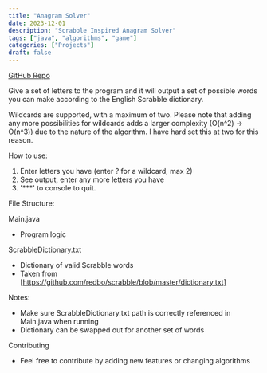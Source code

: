 ```yaml
---
title: "Anagram Solver"
date: 2023-12-01
description: "Scrabble Inspired Anagram Solver"
tags: ["java", "algorithms", "game"]
categories: ["Projects"]
draft: false
---
```


[GitHub Repo](https://github.com/EricSpencer00/AnagramSolverV1)

Give a set of letters to the program and it will output a 
set of possible words you can make according to the English 
Scrabble dictionary. 

Wildcards are supported, with a maximum of two. Please note
that adding any more possibilities for wildcards adds a
larger complexity (O(n^2) -> O(n^3)) due to the nature of
the algorithm. I have hard set this at two for this reason.

How to use:

1. Enter letters you have (enter ? for a wildcard, max 2)
2. See output, enter any more letters you have
3. '***' to console to quit.

File Structure:

Main.java
- Program logic

ScrabbleDictionary.txt
- Dictionary of valid Scrabble words
- Taken from [https://github.com/redbo/scrabble/blob/master/dictionary.txt]

Notes:

- Make sure ScrabbleDictionary.txt path is correctly referenced in Main.java when running
- Dictionary can be swapped out for another set of words

Contributing

- Feel free to contribute by adding new features or changing algorithms
